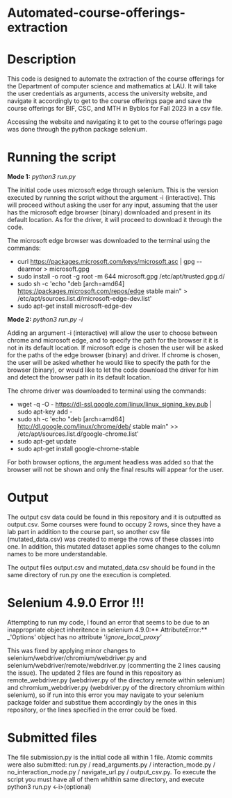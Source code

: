 # Automated-course-offerings-extraction

# Description

This code is designed to automate the extraction of the course offerings for the Department of computer science and mathematics at LAU. It will take the user credentials as arguments, access the university website, and navigate it accordingly to get to the course offerings page and save the course offerings for BIF, CSC, and MTH in Byblos for Fall 2023 in a csv file.

Accessing the website and navigating it to get to the course offerings page was done through the python package selenium.


# Running the script

**Mode 1:** _python3 run.py <username> <password>_
 
The initial code uses microsoft edge through selenium. This is the version executed by running the script without the argument -i (interactive). This will proceed without asking the user for any input, assuming that the user has the microsoft edge browser (binary) downloaded and present in its default location. As for the driver, it will proceed to download it through the code.

The microsoft edge browser was downloaded to the terminal using the commands:
 * curl https://packages.microsoft.com/keys/microsoft.asc | gpg --dearmor > microsoft.gpg
 * sudo install -o root -g root -m 644 microsoft.gpg /etc/apt/trusted.gpg.d/
 * sudo sh -c 'echo "deb [arch=amd64] https://packages.microsoft.com/repos/edge stable main" > /etc/apt/sources.list.d/microsoft-edge-dev.list'
 * sudo apt-get install microsoft-edge-dev
 
**Mode 2:** _python3 run.py -i <username> <password>_
 
Adding an argument -i (interactive) will allow the user to choose between chrome and microsoft edge, and to specify the path for the browser it it is not in its default location.
If microsoft edge is chosen the user will be asked for the paths of the edge browser (binary) and driver.
If chrome is chosen, the user will be asked whether he would like to specify the path for the browser (binary), or would like to let the code download the driver for him and detect the browser path in its default location.

The chrome driver was downloaded to terminal using the commands:
 * wget -q -O - https://dl-ssl.google.com/linux/linux_signing_key.pub | sudo apt-key add -
 * sudo sh -c 'echo "deb [arch=amd64] http://dl.google.com/linux/chrome/deb/ stable main" >> /etc/apt/sources.list.d/google-chrome.list'
 * sudo apt-get update
 * sudo apt-get install google-chrome-stable

For both browser options, the argument headless was added so that the browser will not be shown and only the final results will appear for the user.


 # Output
 
 The output csv data could be found in this repository and it is outputted as output.csv. Some courses were found to occupy 2 rows, since they have a lab part in addition to the course part, so another csv file (mutated_data.csv) was created to merge the rows of these classes into one. In addition, this mutated dataset applies some changes to the column names to be more understandable.

 The output files output.csv and mutated_data.csv should be found in the same directory of run.py one the execution is completed.
 
 # Selenium 4.9.0 Error !!!
 
 Attempting to run my code, I found an error that seems to be due to an inappropriate object inheritence in selenium 4.9.0:** AttributeError:** _'Options' object has no attribute '_ignore_local_proxy'_
 
 This was fixed by applying minor changes to  selenium/webdriver/chromium/webdriver.py and selenium/webdriver/remote/webdriver.py (commenting the 2 lines causing the issue).
 The updated 2 files are found in this repository as remote_webdriver.py (webdriver.py of the directory remote within selenium) and chromium_webdriver.py (webdriver.py of the directory chromium within selenium), so if run into this error you may navigate to your selenium package folder and substitue them accordingly by the ones in this repository, or the lines specified in the error could be fixed. 

# Submitted files
 
 The file submission.py is the initial code all within 1 file.
 Atomic commits were also submitted: run.py / read_arguments.py / interaction_mode.py / no_interaction_mode.py / navigate_url.py / output_csv.py.
 To execute the script you must have all of them whithin same directory, and execute python3 run.py <-i>(optional) <username> <password>
 
 
